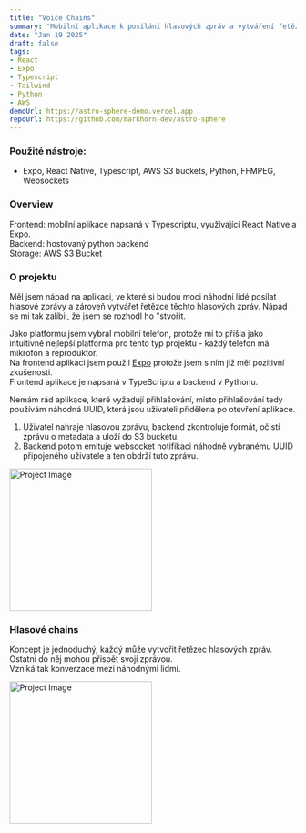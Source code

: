 ```yaml
---
title: "Voice Chains"
summary: "Mobilní aplikace k posílání hlasových zpráv a vytváření řetězů hlasových zpráv" 
date: "Jan 19 2025"
draft: false
tags:
- React
- Expo
- Typescript
- Tailwind
- Python
- AWS
demoUrl: https://astro-sphere-demo.vercel.app
repoUrl: https://github.com/markhorn-dev/astro-sphere
---
```

### Použité nástroje: 
- Expo, React Native, Typescript, AWS S3 buckets, Python, FFMPEG, Websockets

### Overview
Frontend: mobilní aplikace napsaná v Typescriptu, využívající React Native a Expo.  
Backend: hostovaný python backend  
Storage: AWS S3 Bucket

### O projektu

Měl jsem nápad na aplikaci, ve které si budou moci náhodní lidé posílat hlasové zprávy a zároveň vytvářet řetězce těchto hlasových zpráv.
Nápad se mi tak zalíbil, že jsem se rozhodl ho "stvořit.

Jako platformu jsem vybral mobilní telefon, protože mi to přišla jako intuitivně nejlepší platforma pro tento typ projektu - každý telefon má mikrofon a reproduktor.  
Na frontend aplikaci jsem použil [Expo](https://expo.dev/) protože jsem s ním již měl pozitivní zkušenosti.  
Frontend aplikace je napsaná v TypeScriptu a backend v Pythonu.

Nemám rád aplikace, které vyžadují přihlašování, místo přihlašování tedy používám náhodná UUID, která jsou uživateli přidělena po otevření aplikace.  
1. Uživatel nahraje hlasovou zprávu, backend zkontroluje formát, očistí zprávu o metadata a uloží do S3 bucketu.  
2. Backend potom emituje websocket notifikaci náhodně vybranému UUID připojeného uživatele a ten obdrží tuto zprávu.  

<img src="/new-message.png" alt="Project Image" width="250" />




### Hlasové chains
Koncept je jednoduchý, každý může vytvořit řetězec hlasových zpráv. Ostatní do něj mohou přispět svojí zprávou.  
Vzniká tak konverzace mezi náhodnými lidmi.

<img src="/chains1.png" alt="Project Image" width="250" />
